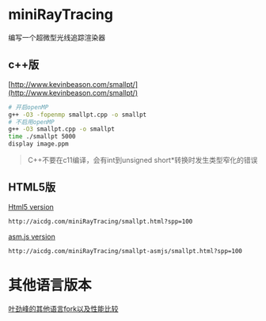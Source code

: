 # miniRayTracing
编写一个超微型光线追踪渲染器

## c++版

[http://www.kevinbeason.com/smallpt/](http://www.kevinbeason.com/smallpt/)

```bash
# 开启openMP
g++ -O3 -fopenmp smallpt.cpp -o smallpt 
# 不启用openMP
g++ -O3 smallpt.cpp -o smallpt 
time ./smallpt 5000
display image.ppm
```

> C++不要在c11编译，会有int到unsigned short*转换时发生类型窄化的错误

## HTML5版

[Html5 version](http://aicdg.com/miniRayTracing/smallpt.html?spp=100)

```bash
http://aicdg.com/miniRayTracing/smallpt.html?spp=100
```

[asm.js version](http://aicdg.com/miniRayTracing/smallpt-asmjs/smallpt.html?spp=100)

```bash
http://aicdg.com/miniRayTracing/smallpt-asmjs/smallpt.html?spp=100
```

# 其他语言版本

[叶劲峰的其他语言fork以及性能比较](http://www.cnblogs.com/miloyip/archive/2010/07/07/languages_brawl_GI.html)

